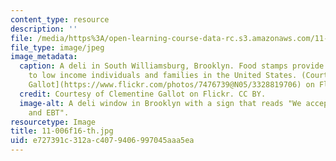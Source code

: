 ```yaml
---
content_type: resource
description: ''
file: /media/https%3A/open-learning-course-data-rc.s3.amazonaws.com/11-006-poverty-and-economic-security-fall-2016/e727391c312ac4079406997045aaa5ea_11-006f16-th.jpg
file_type: image/jpeg
image_metadata:
  caption: A deli in South Williamsburg, Brooklyn. Food stamps provide assistance
    to low income individuals and families in the United States. (Courtesy of [Clementine
    Gallot](https://www.flickr.com/photos/7476739@N05/3328819706) on Flickr. CC BY.)
  credit: Courtesy of Clementine Gallot on Flickr. CC BY.
  image-alt: A deli window in Brooklyn with a sign that reads "We accept food stamps
    and EBT".
resourcetype: Image
title: 11-006f16-th.jpg
uid: e727391c-312a-c407-9406-997045aaa5ea
---
```

